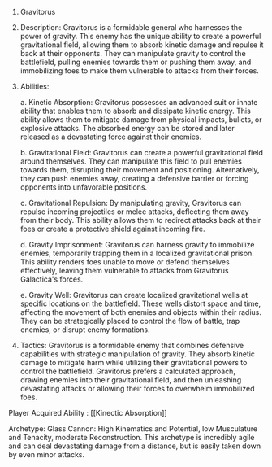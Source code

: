 

1.  Gravitorus 
    
2.  Description: Gravitorus is a formidable general who harnesses the power of gravity. This enemy has the unique ability to create a powerful gravitational field, allowing them to absorb kinetic damage and repulse it back at their opponents. They can manipulate gravity to control the battlefield, pulling enemies towards them or pushing them away, and immobilizing foes to make them vulnerable to attacks from their forces.
    
3.  Abilities:
    
    a. Kinetic Absorption: Gravitorus possesses an advanced suit or innate ability that enables them to absorb and dissipate kinetic energy. This ability allows them to mitigate damage from physical impacts, bullets, or explosive attacks. The absorbed energy can be stored and later released as a devastating force against their enemies.
    
    b. Gravitational Field: Gravitorus can create a powerful gravitational field around themselves. They can manipulate this field to pull enemies towards them, disrupting their movement and positioning. Alternatively, they can push enemies away, creating a defensive barrier or forcing opponents into unfavorable positions.
    
    c. Gravitational Repulsion: By manipulating gravity, Gravitorus can repulse incoming projectiles or melee attacks, deflecting them away from their body. This ability allows them to redirect attacks back at their foes or create a protective shield against incoming fire.
    
    d. Gravity Imprisonment: Gravitorus can harness gravity to immobilize enemies, temporarily trapping them in a localized gravitational prison. This ability renders foes unable to move or defend themselves effectively, leaving them vulnerable to attacks from Gravitorus Galactica's forces.
    
    e. Gravity Well: Gravitorus can create localized gravitational wells at specific locations on the battlefield. These wells distort space and time, affecting the movement of both enemies and objects within their radius. They can be strategically placed to control the flow of battle, trap enemies, or disrupt enemy formations.
    
4.  Tactics: Gravitorus is a formidable enemy that combines defensive capabilities with strategic manipulation of gravity. They absorb kinetic damage to mitigate harm while utilizing their gravitational powers to control the battlefield. Gravitorus prefers a calculated approach, drawing enemies into their gravitational field, and then unleashing devastating attacks or allowing their forces to overwhelm immobilized foes.

Player Acquired Ability :   [[Kinectic Absorption]]

Archetype: Glass Cannon: High Kinematics and Potential, low Musculature and Tenacity, moderate Reconstruction. This archetype is incredibly agile and can deal devastating damage from a distance, but is easily taken down by even minor attacks. 